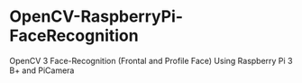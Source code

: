 # OpenCV-RaspberryPi-FaceRecognition
OpenCV 3 Face-Recognition (Frontal and Profile Face) Using Raspberry Pi 3 B+ and PiCamera
